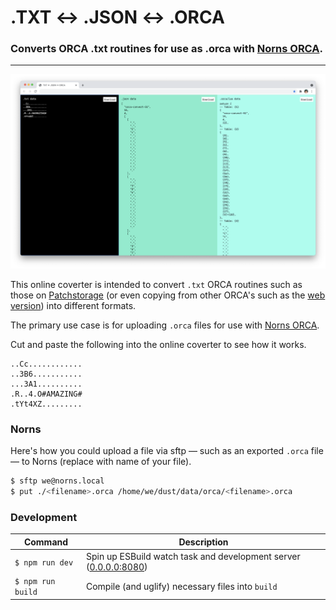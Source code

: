 # .TXT ↔️ .JSON ↔️ .ORCA

### Converts ORCA .txt routines for use as .orca with [Norns ORCA](https://github.com/itsyourbedtime/orca).

---

![Screenshot](./.assets/txt-json-orca_screenshot.png)

This online coverter is intended to convert `.txt` ORCA routines such as those on [Patchstorage](https://patchstorage.com/platform/orca/) (or even copying from other ORCA's such as the [web version](https://hundredrabbits.github.io/Orca/)) into different formats.

The primary use case is for uploading `.orca` files for use with [Norns ORCA](https://github.com/itsyourbedtime/orca).

Cut and paste the following into the online coverter to see how it works.

```
..Cc............
..3B6...........
...3A1..........
.R..4.O#AMAZING#
.tYt4XZ.........
```

### Norns

Here's how you could upload a file via sftp — such as an exported `.orca` file — to Norns (replace <filename> with name of your file).

```bash
$ sftp we@norns.local
$ put ./<filename>.orca /home/we/dust/data/orca/<filename>.orca
```


### Development

| Command | Description |
|-|-|
| `$ npm run dev`   | Spin up ESBuild watch task and development server ([0.0.0.0:8080](http://0.0.0.0:8080)) |
| `$ npm run build` | Compile (and uglify) necessary files into `build` |

